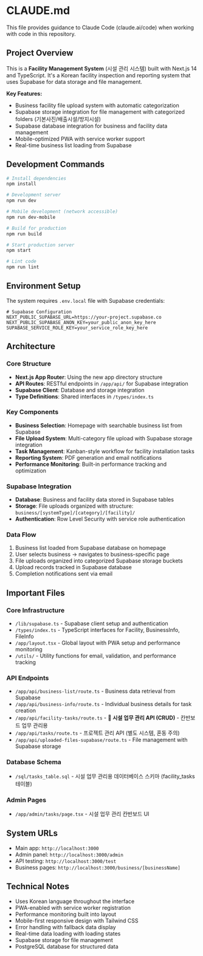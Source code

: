 # CLAUDE.md

This file provides guidance to Claude Code (claude.ai/code) when working with code in this repository.

## Project Overview

This is a **Facility Management System** (시설 관리 시스템) built with Next.js 14 and TypeScript. It's a Korean facility inspection and reporting system that uses Supabase for data storage and file management.

**Key Features:**
- Business facility file upload system with automatic categorization
- Supabase storage integration for file management with categorized folders (기본사진/배출시설/방지시설)
- Supabase database integration for business and facility data management
- Mobile-optimized PWA with service worker support
- Real-time business list loading from Supabase

## Development Commands

```bash
# Install dependencies
npm install

# Development server
npm run dev

# Mobile development (network accessible)
npm run dev-mobile

# Build for production
npm run build

# Start production server
npm start

# Lint code
npm run lint
```

## Environment Setup

The system requires `.env.local` file with Supabase credentials:

```env
# Supabase Configuration
NEXT_PUBLIC_SUPABASE_URL=https://your-project.supabase.co
NEXT_PUBLIC_SUPABASE_ANON_KEY=your_public_anon_key_here
SUPABASE_SERVICE_ROLE_KEY=your_service_role_key_here
```

## Architecture

### Core Structure
- **Next.js App Router**: Using the new app directory structure
- **API Routes**: RESTful endpoints in `/app/api/` for Supabase integration
- **Supabase Client**: Database and storage integration
- **Type Definitions**: Shared interfaces in `/types/index.ts`

### Key Components
- **Business Selection**: Homepage with searchable business list from Supabase
- **File Upload System**: Multi-category file upload with Supabase storage integration
- **Task Management**: Kanban-style workflow for facility installation tasks
- **Reporting System**: PDF generation and email notifications
- **Performance Monitoring**: Built-in performance tracking and optimization

### Supabase Integration
- **Database**: Business and facility data stored in Supabase tables
- **Storage**: File uploads organized with structure: `business/[systemType]/[category]/[facility]/`
- **Authentication**: Row Level Security with service role authentication

### Data Flow
1. Business list loaded from Supabase database on homepage
2. User selects business → navigates to business-specific page
3. File uploads organized into categorized Supabase storage buckets
4. Upload records tracked in Supabase database
5. Completion notifications sent via email

## Important Files

### Core Infrastructure
- `/lib/supabase.ts` - Supabase client setup and authentication
- `/types/index.ts` - TypeScript interfaces for Facility, BusinessInfo, FileInfo
- `/app/layout.tsx` - Global layout with PWA setup and performance monitoring
- `/utils/` - Utility functions for email, validation, and performance tracking

### API Endpoints
- `/app/api/business-list/route.ts` - Business data retrieval from Supabase
- `/app/api/business-info/route.ts` - Individual business details for task creation
- `/app/api/facility-tasks/route.ts` - **🎯 시설 업무 관리 API (CRUD)** - 칸반보드 업무 관리용
- `/app/api/tasks/route.ts` - 프로젝트 관리 API (별도 시스템, 혼동 주의)
- `/app/api/uploaded-files-supabase/route.ts` - File management with Supabase storage

### Database Schema
- `/sql/tasks_table.sql` - 시설 업무 관리용 데이터베이스 스키마 (facility_tasks 테이블)

### Admin Pages
- `/app/admin/tasks/page.tsx` - 시설 업무 관리 칸반보드 UI

## System URLs

- Main app: `http://localhost:3000`
- Admin panel: `http://localhost:3000/admin`
- API testing: `http://localhost:3000/test`
- Business pages: `http://localhost:3000/business/[businessName]`

## Technical Notes

- Uses Korean language throughout the interface
- PWA-enabled with service worker registration
- Performance monitoring built into layout
- Mobile-first responsive design with Tailwind CSS
- Error handling with fallback data display
- Real-time data loading with loading states
- Supabase storage for file management
- PostgreSQL database for structured data